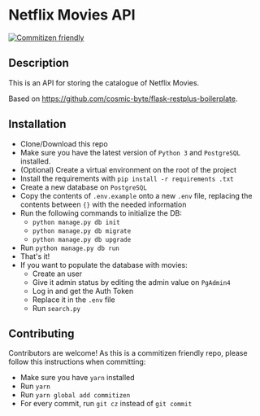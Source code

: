 # Netflix Movies API
[![Commitizen friendly](https://img.shields.io/badge/commitizen-friendly-brightgreen.svg?style=for-the-badge)](http://commitizen.github.io/cz-cli/)

## Description

This is an API for storing the catalogue of Netflix Movies. 

Based on https://github.com/cosmic-byte/flask-restplus-boilerplate.

## Installation

- Clone/Download this repo
- Make sure you have the latest version of `Python 3` and `PostgreSQL` installed.
- (Optional) Create a virtual environment on the root of the project
- Install the requirements with `pip install -r requirements .txt`
- Create a new database on `PostgreSQL`
- Copy the contents of `.env.example` onto a new `.env` file, replacing the contents between `{}` with the needed information
- Run the following commands to initialize the DB:
  - `python manage.py db init`
  - `python manage.py db migrate`
  - `python manage.py db upgrade`
- Run `python manage.py db run`
- That's it! 
- If you want to populate the database with movies:
  - Create an user
  - Give it admin status by editing the admin value on `PgAdmin4`
  - Log in and get the Auth Token
  - Replace it in the `.env` file
  - Run `search.py`


## Contributing

Contributors are welcome! As this is a commitizen friendly repo, please follow this instructions when committing:

- Make sure you have `yarn` installed
- Run `yarn`
- Run `yarn global add commitizen`
- For every commit, run `git cz` instead of `git commit`

